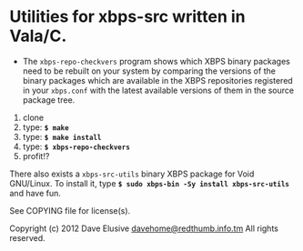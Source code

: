 # Utilities for xbps-src written in Vala/C.

* The `xbps-repo-checkvers` program shows which XBPS binary packages need to be
  rebuilt on your system by comparing the versions of the binary packages which
  are available in the XBPS repositories registered in your `xbps.conf` with the
  latest available versions of them in the source package tree.

1. clone
2. type: **`$ make`**
3. type: **`$ make install`**
4. type: **`$ xbps-repo-checkvers`**
5. profit!?

There also exists a `xbps-src-utils` binary XBPS package for Void GNU/Linux. To
install it, type **`$ sudo xbps-bin -Sy install xbps-src-utils`** and have fun.

See COPYING file for license(s).

Copyright (c) 2012 Dave Elusive <davehome@redthumb.info.tm>
All rights reserved.
